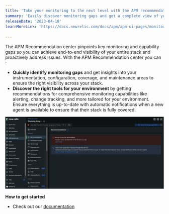 ```yaml
---
title: 'Take your monitoring to the next level with the APM recommendation center' 
summary: 'Easily discover monitoring gaps and get a complete view of your entire stack to improve uptime, reliability and performance' 
releaseDate: '2023-04-18' 
learnMoreLink: 'https://docs.newrelic.com/docs/apm/apm-ui-pages/monitoring/apm-recommendations-center/' 

---
```

The APM Recommendation center pinpoints key monitoring and capability gaps so you can achieve end-to-end visibility of your entire stack and proactively address issues. With the APM Recommendation center you can : 

* **Quickly identify monitoring gaps** and get insights into your instrumentation, configuration, coverage, and maintenance areas to ensure the right visibility across your stack.
* **Discover the right tools for your environment** by getting recommendations for comprehensive monitoring capabilities like alerting, change tracking, and more tailored for your environment. Ensure everything is up-to-date with automatic notifications when a new agent is available to ensure that their stack is fully covered.

![APM Rec Center](./images/rec-center.png "APM Rec Center")


**How to get started**
* Check out our [documentation](https://docs.newrelic.com/docs/apm/apm-ui-pages/monitoring/apm-recommendations-center/)



